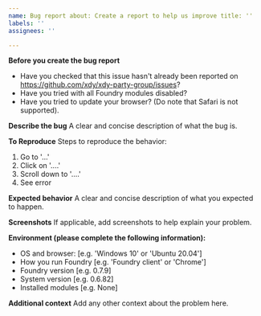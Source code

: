 ```yaml
---
name: Bug report about: Create a report to help us improve title: ''
labels: ''
assignees: ''

---
```


**Before you create the bug report**

* Have you checked that this issue hasn't already been reported on https://github.com/xdy/xdy-party-group/issues?
* Have you tried with all Foundry modules disabled?
* Have you tried to update your browser? (Do note that Safari is not supported).

**Describe the bug**
A clear and concise description of what the bug is.

**To Reproduce**
Steps to reproduce the behavior:

1. Go to '...'
2. Click on '....'
3. Scroll down to '....'
4. See error

**Expected behavior**
A clear and concise description of what you expected to happen.

**Screenshots**
If applicable, add screenshots to help explain your problem.

**Environment (please complete the following information):**

- OS and browser: [e.g. 'Windows 10' or 'Ubuntu 20.04']
- How you run Foundry [e.g. 'Foundry client' or 'Chrome']
- Foundry version [e.g. 0.7.9]
- System version [e.g. 0.6.82]
- Installed modules [e.g. None]

**Additional context**
Add any other context about the problem here.

